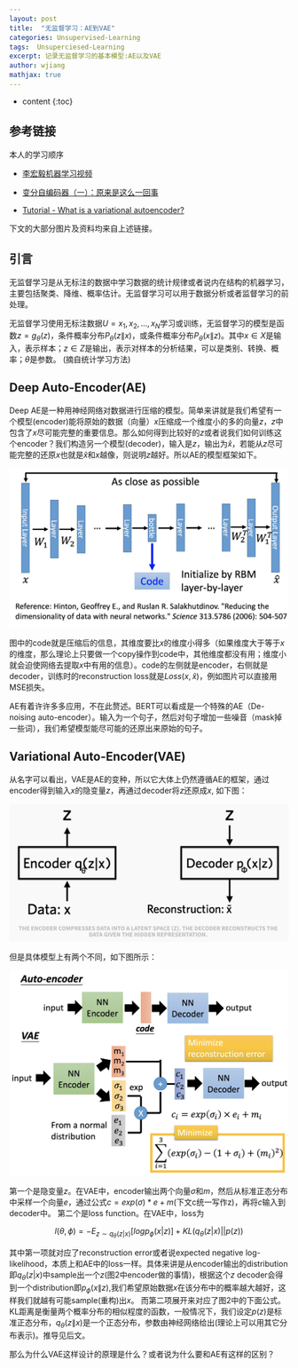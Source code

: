 ```yaml
---
layout: post
title:  "无监督学习：AE到VAE"
categories: Unsupervised-Learning
tags:  Unsuperciesed-Learning
excerpt: 记录无监督学习的基本模型:AE以及VAE
author: wjiang
mathjax: true
---
```


* content
{:toc}

## 参考链接

本人的学习顺序
* [李宏毅机器学习视频](https://www.bilibili.com/video/BV1JE411g7XF?t=2024)

* [变分自编码器（一）：原来是这么一回事](https://kexue.fm/archives/5253)

* [Tutorial - What is a variational autoencoder?](https://jaan.io/what-is-variational-autoencoder-vae-tutorial/)

下文的大部分图片及资料均来自上述链接。

## 引言
无监督学习是从无标注的数据中学习数据的统计规律或者说内在结构的机器学习，主要包括聚类、降维、概率估计。无监督学习可以用于数据分析或者监督学习的前处理。


无监督学习使用无标注数据$U = {x_1, x_2, ..., x_N}$学习或训练，无监督学习的模型是函数$z = g_{\theta}(z)$，条件概率分布$P_{\theta}(z\|x)$，或条件概率分布$P_{\theta}(x\|z)$。其中$x \in X$是输入，表示样本；$z \in Z$是输出，表示对样本的分析结果，可以是类别、转换、概率；$\theta$是参数。
(摘自统计学习方法)

## Deep Auto-Encoder(AE)
Deep AE是一种用神经网络对数据进行压缩的模型。简单来讲就是我们希望有一个模型(encoder)能将原始的数据（向量）$x$压缩成一个维度小的多的向量$z$，$z$中包含了$x$尽可能完整的重要信息。那么如何得到比较好的$z$或者说我们如何训练这个encoder？我们构造另一个模型(decoder)，输入是$z$，输出为$\hat{x}$，若能从$z$尽可能完整的还原$x$也就是$\hat{x}$和$x$越像，则说明$z$越好。所以AE的模型框架如下。

![AE](/src/2020-5-4-VAE/AE.png)

图中的code就是压缩后的信息，其维度要比$x$的维度小得多（如果维度大于等于$x$的维度，那么理论上只要做一个copy操作到code中，其他维度都没有用；维度小就会迫使网络去提取$x$中有用的信息）。code的左侧就是encoder，右侧就是decoder，训练时的reconstruction loss就是$Loss(x, \hat{x})$，例如图片可以直接用MSE损失。


AE有着许许多多应用，不在此赘述。BERT可以看成是一个特殊的AE（De-noising auto-encoder）。输入为一个句子，然后对句子增加一些噪音（mask掉一些词），我们希望模型能尽可能的还原出来原始的句子。

## Variational Auto-Encoder(VAE)
从名字可以看出，VAE是AE的变种，所以它大体上仍然遵循AE的框架，通过encoder得到输入$x$的隐变量$z$，再通过decoder将$z$还原成$x$, 如下图：

![VAE](/src/2020-5-4-VAE/VAE1.jpg)

但是具体模型上有两个不同，如下图所示：

![VAE](/src/2020-5-4-VAE/VAE2.jpg)

第一个是隐变量$z$。在VAE中，encoder输出两个向量$\sigma$和$m$，然后从标准正态分布中采样一个向量$e$，通过公式$c = exp(\sigma) * e + m$(下文c统一写作z)，再将$c$输入到decoder中。
第二个是loss function。在VAE中，loss为

$$l(\theta, \phi) = -E_{z \sim q_{\theta}(z|x)}[log p_{\phi}(x|z)] + KL(q_{\theta}(z|x)||p(z))$$

其中第一项就对应了reconstruction error或者说expected negative log-likelihood，本质上和AE中的loss一样。具体来讲是从encoder输出的distribution即$q_{\theta}(z|x)$中sample出一个$z$(图2中encoder做的事情)，根据这个$z$ decoder会得到一个distribution即$p_{\phi}(x\|z)$,我们希望原始数据$x$在该分布中的概率越大越好，这样我们就越有可能sample(重构)出$x$。
而第二项展开来对应了图2中的下面公式。KL距离是衡量两个概率分布的相似程度的函数，一般情况下，我们设定$p(z)$是标准正态分布，$q_{\theta}(z\|x)$是一个正态分布，参数由神经网络给出(理论上可以用其它分布表示)。推导见后文。


那么为什么VAE这样设计的原理是什么？或者说为什么要和AE有这样的区别？
